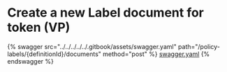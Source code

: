 # Create a new Label document for token (VP)

{% swagger src="../../../../../.gitbook/assets/swagger.yaml" path="/policy-labels/{definitionId}/documents" method="post" %}
[swagger.yaml](../../../../../.gitbook/assets/swagger.yaml)
{% endswagger %}
